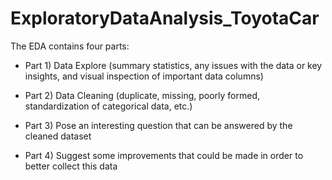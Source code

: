 # ExploratoryDataAnalysis_ToyotaCar

The EDA contains four parts:

- Part 1) Data Explore (summary statistics, any issues with the data or key insights, and visual inspection of important data columns)

- Part 2) Data Cleaning (duplicate, missing, poorly formed, standardization of categorical data, etc.)

- Part 3) Pose an interesting question that can be answered by the cleaned dataset

- Part 4) Suggest some improvements that could be made in order to better collect this data
